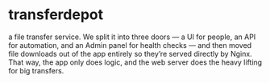 # transferdepot
a file transfer service. We split it into three doors — a UI for people, an API for automation, and an Admin panel for health checks — and then moved file downloads out of the app entirely so they’re served directly by Nginx. That way, the app only does logic, and the web server does the heavy lifting for big transfers. 
